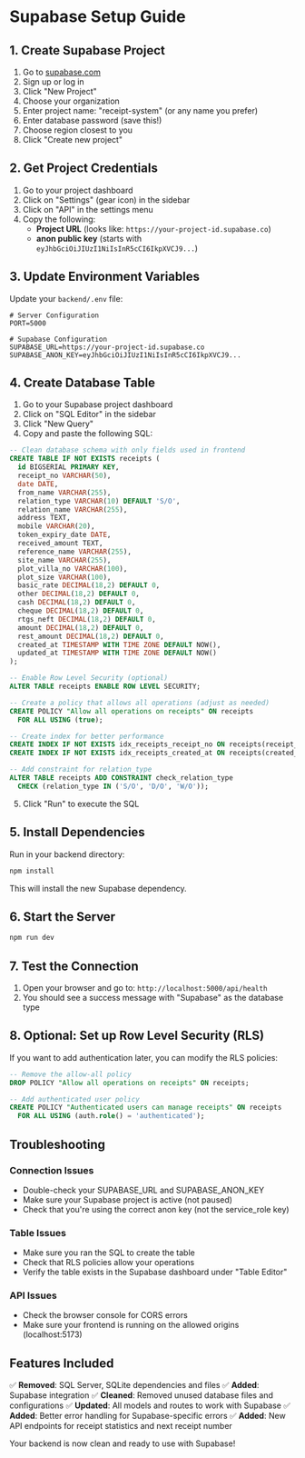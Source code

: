 # Supabase Setup Guide

## 1. Create Supabase Project

1. Go to [supabase.com](https://supabase.com)
2. Sign up or log in
3. Click "New Project"
4. Choose your organization
5. Enter project name: "receipt-system" (or any name you prefer)
6. Enter database password (save this!)
7. Choose region closest to you
8. Click "Create new project"

## 2. Get Project Credentials

1. Go to your project dashboard
2. Click on "Settings" (gear icon) in the sidebar
3. Click on "API" in the settings menu
4. Copy the following:
   - **Project URL** (looks like: `https://your-project-id.supabase.co`)
   - **anon public key** (starts with `eyJhbGciOiJIUzI1NiIsInR5cCI6IkpXVCJ9...`)

## 3. Update Environment Variables

Update your `backend/.env` file:

```env
# Server Configuration
PORT=5000

# Supabase Configuration
SUPABASE_URL=https://your-project-id.supabase.co
SUPABASE_ANON_KEY=eyJhbGciOiJIUzI1NiIsInR5cCI6IkpXVCJ9...
```

## 4. Create Database Table

1. Go to your Supabase project dashboard
2. Click on "SQL Editor" in the sidebar
3. Click "New Query"
4. Copy and paste the following SQL:

```sql
-- Clean database schema with only fields used in frontend
CREATE TABLE IF NOT EXISTS receipts (
  id BIGSERIAL PRIMARY KEY,
  receipt_no VARCHAR(50),
  date DATE,
  from_name VARCHAR(255),
  relation_type VARCHAR(10) DEFAULT 'S/O',
  relation_name VARCHAR(255),
  address TEXT,
  mobile VARCHAR(20),
  token_expiry_date DATE,
  received_amount TEXT,
  reference_name VARCHAR(255),
  site_name VARCHAR(255),
  plot_villa_no VARCHAR(100),
  plot_size VARCHAR(100),
  basic_rate DECIMAL(18,2) DEFAULT 0,
  other DECIMAL(18,2) DEFAULT 0,
  cash DECIMAL(18,2) DEFAULT 0,
  cheque DECIMAL(18,2) DEFAULT 0,
  rtgs_neft DECIMAL(18,2) DEFAULT 0,
  amount DECIMAL(18,2) DEFAULT 0,
  rest_amount DECIMAL(18,2) DEFAULT 0,
  created_at TIMESTAMP WITH TIME ZONE DEFAULT NOW(),
  updated_at TIMESTAMP WITH TIME ZONE DEFAULT NOW()
);

-- Enable Row Level Security (optional)
ALTER TABLE receipts ENABLE ROW LEVEL SECURITY;

-- Create a policy that allows all operations (adjust as needed)
CREATE POLICY "Allow all operations on receipts" ON receipts
  FOR ALL USING (true);

-- Create index for better performance
CREATE INDEX IF NOT EXISTS idx_receipts_receipt_no ON receipts(receipt_no);
CREATE INDEX IF NOT EXISTS idx_receipts_created_at ON receipts(created_at);

-- Add constraint for relation_type
ALTER TABLE receipts ADD CONSTRAINT check_relation_type
  CHECK (relation_type IN ('S/O', 'D/O', 'W/O'));
```

5. Click "Run" to execute the SQL

## 5. Install Dependencies

Run in your backend directory:

```bash
npm install
```

This will install the new Supabase dependency.

## 6. Start the Server

```bash
npm run dev
```

## 7. Test the Connection

1. Open your browser and go to: `http://localhost:5000/api/health`
2. You should see a success message with "Supabase" as the database type

## 8. Optional: Set up Row Level Security (RLS)

If you want to add authentication later, you can modify the RLS policies:

```sql
-- Remove the allow-all policy
DROP POLICY "Allow all operations on receipts" ON receipts;

-- Add authenticated user policy
CREATE POLICY "Authenticated users can manage receipts" ON receipts
  FOR ALL USING (auth.role() = 'authenticated');
```

## Troubleshooting

### Connection Issues

- Double-check your SUPABASE_URL and SUPABASE_ANON_KEY
- Make sure your Supabase project is active (not paused)
- Check that you're using the correct anon key (not the service_role key)

### Table Issues

- Make sure you ran the SQL to create the table
- Check that RLS policies allow your operations
- Verify the table exists in the Supabase dashboard under "Table Editor"

### API Issues

- Check the browser console for CORS errors
- Make sure your frontend is running on the allowed origins (localhost:5173)

## Features Included

✅ **Removed**: SQL Server, SQLite dependencies and files
✅ **Added**: Supabase integration
✅ **Cleaned**: Removed unused database files and configurations
✅ **Updated**: All models and routes to work with Supabase
✅ **Added**: Better error handling for Supabase-specific errors
✅ **Added**: New API endpoints for receipt statistics and next receipt number

Your backend is now clean and ready to use with Supabase!
